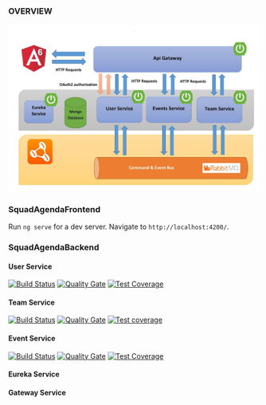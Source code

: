 
### OVERVIEW

![alt text](src/assets/app.jpg)



### SquadAgendaFrontend

Run `ng serve` for a dev server. Navigate to `http://localhost:4200/`. 

### SquadAgendaBackend

#### User Service

[![Build Status](https://travis-ci.org/kamil-bednarczyk/user_service.svg?branch=master)](https://travis-ci.org/kamil-bednarczyk/user_service)
[![Quality Gate](https://sonarcloud.io/api/project_badges/measure?project=sa.common%3Auser_service&metric=alert_status)](https://sonarcloud.io/dashboard?id=sa.common%3Auser_service)
[![Test Coverage](https://sonarcloud.io/api/project_badges/measure?project=sa.common%3Auser_service&metric=coverage)](https://sonarcloud.io/dashboard?id=sa.common%3Auser_service)

#### Team Service

[![Build Status](https://travis-ci.org/kamil-bednarczyk/team_service.svg?branch=master)](https://travis-ci.org/kamil-bednarczyk/team_service)
[![Quality Gate](https://sonarcloud.io/api/project_badges/measure?project=sa.common%3Ateam_service&metric=alert_status)](https://sonarcloud.io/organizations/kamil-bednarczyk-github/projects)
[![Test coverage](https://sonarcloud.io/api/project_badges/measure?project=sa.common%3Ateam_service&metric=coverage)](https://sonarcloud.io/organizations/kamil-bednarczyk-github/projects)

#### Event Service

[![Build Status](https://travis-ci.org/kamil-bednarczyk/user_service.svg?branch=master)](https://travis-ci.org/kamil-bednarczyk/user_service)
[![Quality Gate](https://sonarcloud.io/api/project_badges/measure?project=sa.common%3Auser_service&metric=alert_status)](https://sonarcloud.io/dashboard?id=sa.common%3Auser_service)
[![Test Coverage](https://sonarcloud.io/api/project_badges/measure?project=sa.common%3Auser_service&metric=coverage)](https://sonarcloud.io/dashboard?id=sa.common%3Auser_service)

#### Eureka Service

#### Gateway Service
